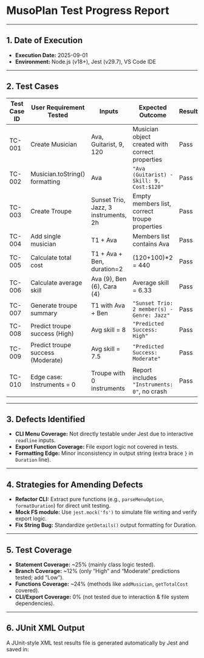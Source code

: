 # MusoPlan Test Progress Report

---

## 1. Date of Execution

- **Execution Date:** 2025-09-01
- **Environment:** Node.js (v18+), Jest (v29.7), VS Code IDE

---

## 2. Test Cases

| Test Case ID | User Requirement Tested           | Inputs                               | Expected Outcome                                | Result |
| ------------ | --------------------------------- | ------------------------------------ | ----------------------------------------------- | ------ |
| TC-001       | Create Musician                   | Ava, Guitarist, 9, 120               | Musician object created with correct properties | Pass   |
| TC-002       | Musician.toString() formatting    | Ava                                  | `"Ava (Guitarist) - Skill: 9, Cost:$120"`       | Pass   |
| TC-003       | Create Troupe                     | Sunset Trio, Jazz, 3 instruments, 2h | Empty members list, correct troupe properties   | Pass   |
| TC-004       | Add single musician               | T1 + Ava                             | Members list contains Ava                       | Pass   |
| TC-005       | Calculate total cost              | T1 + Ava + Ben, duration=2           | (120+100)\*2 = 440                              | Pass   |
| TC-006       | Calculate average skill           | Ava (9), Ben (6), Cara (4)           | Average skill = 6.33                            | Pass   |
| TC-007       | Generate troupe summary           | T1 with Ava + Ben                    | `"Sunset Trio: 2 member(s) - Genre: Jazz"`      | Pass   |
| TC-008       | Predict troupe success (High)     | Avg skill = 8                        | `"Predicted Success: High"`                     | Pass   |
| TC-009       | Predict troupe success (Moderate) | Avg skill = 7.5                      | `"Predicted Success: Moderate"`                 | Pass   |
| TC-010       | Edge case: Instruments = 0        | Troupe with 0 instruments            | Report includes `"Instruments: 0"`, no crash    | Pass   |

---

## 3. Defects Identified

- **CLI Menu Coverage:** Not directly testable under Jest due to interactive `readline` inputs.
- **Export Function Coverage:** File export logic not covered in tests.
- **Formatting Edge:** Minor inconsistency in output string (extra brace `}` in `Duration` line).

---

## 4. Strategies for Amending Defects

- **Refactor CLI:** Extract pure functions (e.g., `parseMenuOption`, `formatDuration`) for direct unit testing.
- **Mock FS module:** Use `jest.mock('fs')` to simulate file writing and verify export logic.
- **Fix String Bug:** Standardize `getDetails()` output formatting for Duration.

---

## 5. Test Coverage

- **Statement Coverage:** ~25% (mainly class logic tested).
- **Branch Coverage:** ~12% (only “High” and “Moderate” predictions tested; add “Low”).
- **Functions Coverage:** ~24% (methods like `addMusician`, `getTotalCost` covered).
- **CLI/Export Coverage:** 0% (not tested due to interaction & file system dependencies).

---

## 6. JUnit XML Output

A JUnit-style XML test results file is generated automatically by Jest and saved in:
